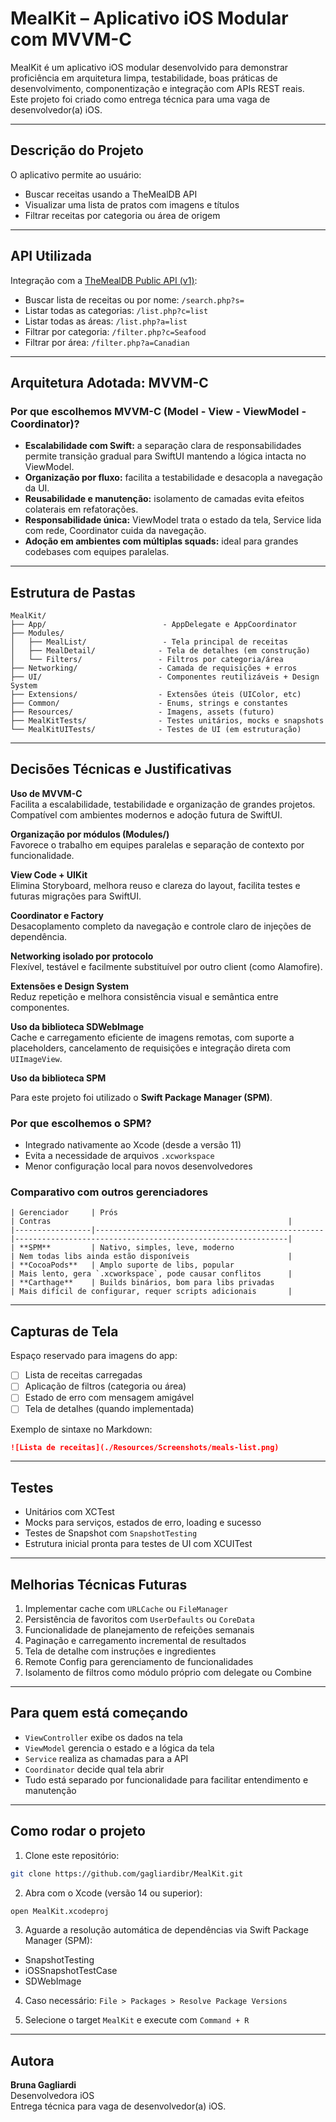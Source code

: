 # MealKit – Aplicativo iOS Modular com MVVM-C

MealKit é um aplicativo iOS modular desenvolvido para demonstrar proficiência em arquitetura limpa, testabilidade, boas práticas de desenvolvimento, componentização e integração com APIs REST reais.  
Este projeto foi criado como entrega técnica para uma vaga de desenvolvedor(a) iOS.

---

## Descrição do Projeto

O aplicativo permite ao usuário:

- Buscar receitas usando a TheMealDB API
- Visualizar uma lista de pratos com imagens e títulos
- Filtrar receitas por categoria ou área de origem

---

## API Utilizada

Integração com a [TheMealDB Public API (v1)](https://www.themealdb.com/api.php):

- Buscar lista de receitas ou por nome: `/search.php?s=`
- Listar todas as categorias: `/list.php?c=list`
- Listar todas as áreas: `/list.php?a=list`
- Filtrar por categoria: `/filter.php?c=Seafood`
- Filtrar por área: `/filter.php?a=Canadian`

---

## Arquitetura Adotada: MVVM-C

### Por que escolhemos MVVM-C (Model - View - ViewModel - Coordinator)?

- **Escalabilidade com Swift:** a separação clara de responsabilidades permite transição gradual para SwiftUI mantendo a lógica intacta no ViewModel.
- **Organização por fluxo:** facilita a testabilidade e desacopla a navegação da UI.
- **Reusabilidade e manutenção:** isolamento de camadas evita efeitos colaterais em refatorações.
- **Responsabilidade única:** ViewModel trata o estado da tela, Service lida com rede, Coordinator cuida da navegação.
- **Adoção em ambientes com múltiplas squads:** ideal para grandes codebases com equipes paralelas.

---

## Estrutura de Pastas

```text
MealKit/
├── App/                          - AppDelegate e AppCoordinator
├── Modules/
│   ├── MealList/                 - Tela principal de receitas
│   ├── MealDetail/              - Tela de detalhes (em construção)
│   └── Filters/                 - Filtros por categoria/área
├── Networking/                  - Camada de requisições + erros
├── UI/                          - Componentes reutilizáveis + Design System
├── Extensions/                  - Extensões úteis (UIColor, etc)
├── Common/                      - Enums, strings e constantes
├── Resources/                   - Imagens, assets (futuro)
├── MealKitTests/                - Testes unitários, mocks e snapshots
└── MealKitUITests/              - Testes de UI (em estruturação)
```

---

## Decisões Técnicas e Justificativas

**Uso de MVVM-C**  
Facilita a escalabilidade, testabilidade e organização de grandes projetos. Compatível com ambientes modernos e adoção futura de SwiftUI.

**Organização por módulos (Modules/)**  
Favorece o trabalho em equipes paralelas e separação de contexto por funcionalidade.

**View Code + UIKit**  
Elimina Storyboard, melhora reuso e clareza do layout, facilita testes e futuras migrações para SwiftUI.

**Coordinator e Factory**  
Desacoplamento completo da navegação e controle claro de injeções de dependência.

**Networking isolado por protocolo**  
Flexível, testável e facilmente substituível por outro client (como Alamofire).

**Extensões e Design System**  
Reduz repetição e melhora consistência visual e semântica entre componentes.

**Uso da biblioteca SDWebImage**  
Cache e carregamento eficiente de imagens remotas, com suporte a placeholders, cancelamento de requisições e integração direta com `UIImageView`.

**Uso da biblioteca SPM** 

Para este projeto foi utilizado o **Swift Package Manager (SPM)**.

### Por que escolhemos o SPM?

- Integrado nativamente ao Xcode (desde a versão 11)
- Evita a necessidade de arquivos `.xcworkspace`
- Menor configuração local para novos desenvolvedores

### Comparativo com outros gerenciadores

```
| Gerenciador     | Prós                                              | Contras                                                     |
|-----------------|---------------------------------------------------|-------------------------------------------------------------|
| **SPM**         | Nativo, simples, leve, moderno                    | Nem todas libs ainda estão disponíveis                      |
| **CocoaPods**   | Amplo suporte de libs, popular                    | Mais lento, gera `.xcworkspace`, pode causar conflitos      |
| **Carthage**    | Builds binários, bom para libs privadas           | Mais difícil de configurar, requer scripts adicionais       |
```

---

## Capturas de Tela

Espaço reservado para imagens do app:

- [ ] Lista de receitas carregadas
- [ ] Aplicação de filtros (categoria ou área)
- [ ] Estado de erro com mensagem amigável
- [ ] Tela de detalhes (quando implementada)

Exemplo de sintaxe no Markdown:

```markdown
![Lista de receitas](./Resources/Screenshots/meals-list.png)
```

---

## Testes

- Unitários com XCTest
- Mocks para serviços, estados de erro, loading e sucesso
- Testes de Snapshot com `SnapshotTesting`
- Estrutura inicial pronta para testes de UI com XCUITest

---

## Melhorias Técnicas Futuras

1. Implementar cache com `URLCache` ou `FileManager`
2. Persistência de favoritos com `UserDefaults` ou `CoreData`
3. Funcionalidade de planejamento de refeições semanais
4. Paginação e carregamento incremental de resultados
5. Tela de detalhe com instruções e ingredientes
6. Remote Config para gerenciamento de funcionalidades
7. Isolamento de filtros como módulo próprio com delegate ou Combine

---

## Para quem está começando

- `ViewController` exibe os dados na tela
- `ViewModel` gerencia o estado e a lógica da tela
- `Service` realiza as chamadas para a API
- `Coordinator` decide qual tela abrir
- Tudo está separado por funcionalidade para facilitar entendimento e manutenção

---

## Como rodar o projeto

1. Clone este repositório:

```bash
git clone https://github.com/gagliardibr/MealKit.git
```

2. Abra com o Xcode (versão 14 ou superior):

```bash
open MealKit.xcodeproj
```

3. Aguarde a resolução automática de dependências via Swift Package Manager (SPM):

- SnapshotTesting  
- iOSSnapshotTestCase  
- SDWebImage  

4. Caso necessário: `File > Packages > Resolve Package Versions`

5. Selecione o target `MealKit` e execute com `Command + R`

---

## Autora

**Bruna Gagliardi**  
Desenvolvedora iOS    
Entrega técnica para vaga de desenvolvedor(a) iOS.
